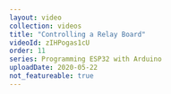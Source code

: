 ```yaml
---
layout: video
collection: videos
title: "Controlling a Relay Board"
videoId: zIHPogas1cU
order: 11
series: Programming ESP32 with Arduino
uploadDate: 2020-05-22
not_featureable: true
---
```


